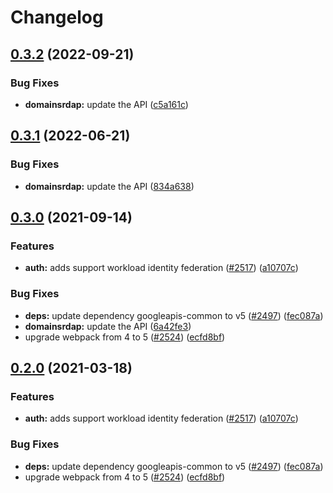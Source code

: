 # Changelog

## [0.3.2](https://github.com/googleapis/google-api-nodejs-client/compare/domainsrdap-v0.3.1...domainsrdap-v0.3.2) (2022-09-21)


### Bug Fixes

* **domainsrdap:** update the API ([c5a161c](https://github.com/googleapis/google-api-nodejs-client/commit/c5a161cbd71c37e312b3ba1c68b4beb401ddfb95))

## [0.3.1](https://github.com/googleapis/google-api-nodejs-client/compare/domainsrdap-v0.3.0...domainsrdap-v0.3.1) (2022-06-21)


### Bug Fixes

* **domainsrdap:** update the API ([834a638](https://github.com/googleapis/google-api-nodejs-client/commit/834a63837b08750b5da6cefcbeba2480bb584195))

## [0.3.0](https://www.github.com/googleapis/google-api-nodejs-client/compare/domainsrdap-v0.2.0...domainsrdap-v0.3.0) (2021-09-14)


### Features

* **auth:** adds support workload identity federation ([#2517](https://www.github.com/googleapis/google-api-nodejs-client/issues/2517)) ([a10707c](https://www.github.com/googleapis/google-api-nodejs-client/commit/a10707c477759e7c9ef6360a2fe800856fb600c1))


### Bug Fixes

* **deps:** update dependency googleapis-common to v5 ([#2497](https://www.github.com/googleapis/google-api-nodejs-client/issues/2497)) ([fec087a](https://www.github.com/googleapis/google-api-nodejs-client/commit/fec087abcf3d994dd41c3ffa0a0c12b1f9f09dae))
* **domainsrdap:** update the API ([6a42fe3](https://www.github.com/googleapis/google-api-nodejs-client/commit/6a42fe3aabfed50f979395d6af376d0e67b4d885))
* upgrade webpack from 4 to 5  ([#2524](https://www.github.com/googleapis/google-api-nodejs-client/issues/2524)) ([ecfd8bf](https://www.github.com/googleapis/google-api-nodejs-client/commit/ecfd8bfcd06e1beabff7ec9a8c4000222379eb8d))

## [0.2.0](https://www.github.com/googleapis/google-api-nodejs-client/compare/domainsrdap-v0.1.0...domainsrdap-v0.2.0) (2021-03-18)


### Features

* **auth:** adds support workload identity federation ([#2517](https://www.github.com/googleapis/google-api-nodejs-client/issues/2517)) ([a10707c](https://www.github.com/googleapis/google-api-nodejs-client/commit/a10707c477759e7c9ef6360a2fe800856fb600c1))


### Bug Fixes

* **deps:** update dependency googleapis-common to v5 ([#2497](https://www.github.com/googleapis/google-api-nodejs-client/issues/2497)) ([fec087a](https://www.github.com/googleapis/google-api-nodejs-client/commit/fec087abcf3d994dd41c3ffa0a0c12b1f9f09dae))
* upgrade webpack from 4 to 5  ([#2524](https://www.github.com/googleapis/google-api-nodejs-client/issues/2524)) ([ecfd8bf](https://www.github.com/googleapis/google-api-nodejs-client/commit/ecfd8bfcd06e1beabff7ec9a8c4000222379eb8d))
